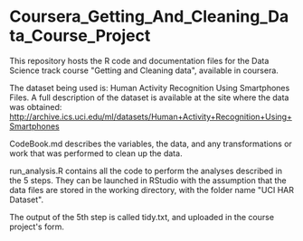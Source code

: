 # Coursera_Getting_And_Cleaning_Data_Course_Project

This repository hosts the R code and documentation files for the Data Science track course "Getting and Cleaning data", available in coursera.

The dataset being used is: Human Activity Recognition Using Smartphones Files.
A full description of the dataset is available at the site where the data was obtained:
http://archive.ics.uci.edu/ml/datasets/Human+Activity+Recognition+Using+Smartphones

CodeBook.md describes the variables, the data, and any transformations or work that was performed to clean up the data.

run_analysis.R contains all the code to perform the analyses described in the 5 steps. They can be launched in RStudio with the assumption that the data files are stored in the working directory, with the folder name "UCI HAR Dataset".

The output of the 5th step is called tidy.txt, and uploaded in the course project's form.
